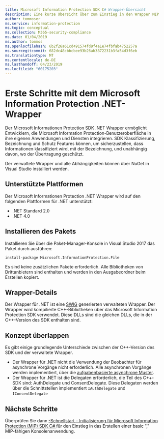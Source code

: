 ```yaml
---
title: Microsoft Information Protection SDK C# Wrapper-Übersicht
description: Eine kurze Übersicht über zum Einstieg in den Wrapper MIP SDK für .NET sowie die Unterschiede zwischen den Wrapper für .NET und C++-SDK.
author: tommoser
ms.service: information-protection
ms.topic: conceptual
ms.collection: M365-security-compliance
ms.date: 01/04/2019
ms.author: tommos
ms.openlocfilehash: 6b2f26a61cd491574fd9f4a1e74fbfab4752257a
ms.sourcegitcommit: 682dc48cbbcbee93b26ab3872231b3fa54d3f6eb
ms.translationtype: MT
ms.contentlocale: de-DE
ms.lasthandoff: 04/23/2019
ms.locfileid: "60175203"
---
```

# <a name="getting-started-with-the-microsoft-information-protection-net-wrapper"></a>Erste Schritte mit dem Microsoft Information Protection .NET-Wrapper

Der Microsoft Informationen Protection SDK .NET Wrapper ermöglicht Entwicklern, die Microsoft Information Protection-Benutzeroberfläche in ihre eigenen Anwendungen und Diensten integrieren. SDK Klassifizierung, Bezeichnung und Schutz Features können, um sicherzustellen, dass Informationen klassifiziert wird, mit der Bezeichnung, und unabhängig davon, wo der Übertragung geschützt. 

Der verwaltete Wrapper und alle Abhängigkeiten können über NuGet in Visual Studio installiert werden.

## <a name="supported-platforms"></a>Unterstützte Plattformen

Der Microsoft Informationen Protection .NET Wrapper wird auf den folgenden Plattformen für .NET unterstützt:

* .NET Standard 2.0
* .NET 4.0

## <a name="installing-the-package"></a>Installieren des Pakets

Installieren Sie über die Paket-Manager-Konsole in Visual Studio 2017 das Paket durch ausführen:

`install-package Microsoft.InformationProtection.File`

Es sind keine zusätzlichen Pakete erforderlich. Alle Bibliotheken von Drittanbietern sind enthalten und werden in den Ausgabeordner beim Erstellen kopiert.

## <a name="wrapper-details"></a>Wrapper-Details

Der Wrapper für .NET ist eine [SWIG](https://swig.org/) generierten verwalteten Wrapper. Der Wrapper wird kompilierte C++-Bibliotheken über das Microsoft Information Protection SDK verwendet. Diese DLLs sind die gleichen DLLs, die in der C++-Version des SDK enthalten sind.

## <a name="concept-overlap"></a>Konzept überlappen

Es gibt einige grundlegende Unterschiede zwischen der C++-Version des SDK und der verwaltete Wrapper.

* Der Wrapper für .NET nicht die Verwendung der Beobachter für asynchrone Vorgänge nicht erforderlich. Alle asynchronen Vorgänge werden implementiert, über die [aufgabenbasierte asynchrone Muster](https://docs.microsoft.com/en-us/dotnet/standard/asynchronous-programming-patterns/task-based-asynchronous-pattern-tap).
* Der Wrapper für .NET ist die Delegaten erforderlich, die Teil des C++-SDK sind: AuthDelegate und ConsentDelegate. Diese Delegaten werden über die Schnittstellen implementiert `IAuthDelegate` und `IConsentDelegate`

## <a name="next-steps"></a>Nächste Schritte

Überprüfen Sie dann [-Schnellstart – Initialisierung für Microsoft Information Protection (MIP) SDK C# ](quick-app-initialization-csharp.md) für den Einstieg in das Erstellen einer basic "," MIP-fähigen Konsolenanwendung.
